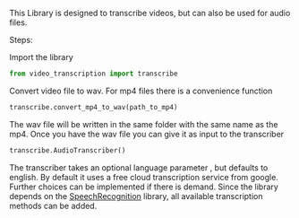 This Library is designed to transcribe videos,
but can also be  used for audio files.

Steps:

Import the library
```python
from video_transcription import transcribe
```
Convert video file to wav.
For mp4 files there is a convenience function

```python
transcribe.convert_mp4_to_wav(path_to_mp4)
```
The wav file will be written in the same folder
with the same name as the mp4.
Once you have the wav file you can give it
as input to the transcriber

```python
transcribe.AudioTranscriber()
```
The transcriber takes an optional language parameter
, but defaults to english. By default it uses
a free cloud transcription service from google.
Further choices can be implemented if there is demand.
Since the library depends on the 
[SpeechRecognition](https://pypi.org/project/SpeechRecognition/)
library, all available transcription methods can
be added.
